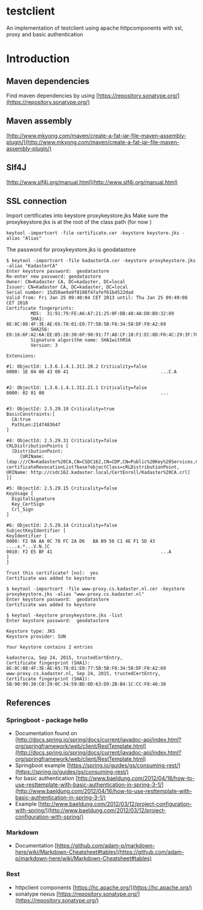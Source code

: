# testclient
An implementation of testclient using apache httpcomponents with ssl, proxy and basic authentication

# Introduction

## Maven dependencies
Find maven dependencies by using [https://repository.sonatype.org/](https://repository.sonatype.org/)

## Maven assembly
[http://www.mkyong.com/maven/create-a-fat-jar-file-maven-assembly-plugin/](http://www.mkyong.com/maven/create-a-fat-jar-file-maven-assembly-plugin/)

## Slf4J
[http://www.slf4j.org/manual.html](http://www.slf4j.org/manual.html)

## SSL connection
Import certificates into keystore proxykeystore.jks
Make sure the proxykeystore.jks is at the root of the class path (for now )

```
keytool -importcert -file certificate.cer -keystore keystore.jks -alias "Alias"
```
The password for proxykeystore.jks is geodatastore
```
$ keytool -importcert -file kadasterCA.cer -keystore proxykeystore.jks -alias "KadasterCA"
Enter keystore password:  geodatastore
Re-enter new password: geodatastore
Owner: CN=Kadaster CA, DC=kadaster, DC=local
Issuer: CN=Kadaster CA, DC=kadaster, DC=local
Serial number: 15d50ae9a9f8188f47afef61b4522dad
Valid from: Fri Jan 25 09:40:04 CET 2013 until: Thu Jan 25 09:49:08 CET 2018
Certificate fingerprints:
         MD5:  31:91:79:FE:A6:A7:21:25:0F:DB:48:4A:D8:B9:32:89
         SHA1: 8E:8C:08:4F:3E:AE:65:78:01:E0:77:5B:5B:F8:34:58:DF:F0:A2:69
         SHA256: E0:16:6F:A2:6A:EE:B5:28:30:6F:90:91:77:A8:CF:18:F1:EC:8D:F0:4C:29:3F:7C:69:8F:01:C9:79:25:2D:2B
         Signature algorithm name: SHA1withRSA
         Version: 3

Extensions:

#1: ObjectId: 1.3.6.1.4.1.311.20.2 Criticality=false
0000: 1E 04 00 43 00 41                                  ...C.A


#2: ObjectId: 1.3.6.1.4.1.311.21.1 Criticality=false
0000: 02 01 00                                           ...


#3: ObjectId: 2.5.29.19 Criticality=true
BasicConstraints:[
  CA:true
  PathLen:2147483647
]

#4: ObjectId: 2.5.29.31 Criticality=false
CRLDistributionPoints [
  [DistributionPoint:
     [URIName: ldap:///CN=Kadaster%20CA,CN=CSDC162,CN=CDP,CN=Public%20Key%20Services,CN=Services,CN=Configuration,DC=kadaster,DC=local?certificateRevocationList?base?objectClass=cRLDistributionPoint, URIName: http://csdc162.kadaster.local/CertEnroll/Kadaster%20CA.crl]
]]

#5: ObjectId: 2.5.29.15 Criticality=false
KeyUsage [
  DigitalSignature
  Key_CertSign
  Crl_Sign
]

#6: ObjectId: 2.5.29.14 Criticality=false
SubjectKeyIdentifier [
KeyIdentifier [
0000: F2 0A AA 0C 78 FC 2A D6   BA B9 56 C1 4E F1 5D 43  ....x.*...V.N.]C
0010: F2 E5 BF 41                                        ...A
]
]

Trust this certificate? [no]:  yes
Certificate was added to keystore
```
```
$ keytool -importcert -file www-proxy.cs.kadaster.nl.cer -keystore proxykeystore.jks -alias "www-proxy.cs.kadaster.nl"
Enter keystore password:  geodatastore
Certificate was added to keystore
```
```
$ keytool -keystore proxykeystore.jks -list
Enter keystore password:  geodatastore

Keystore type: JKS
Keystore provider: SUN

Your keystore contains 2 entries

kadasterca, Sep 24, 2015, trustedCertEntry,
Certificate fingerprint (SHA1): 8E:8C:08:4F:3E:AE:65:78:01:E0:77:5B:5B:F8:34:58:DF:F0:A2:69
www-proxy.cs.kadaster.nl, Sep 24, 2015, trustedCertEntry,
Certificate fingerprint (SHA1): 5B:90:99:30:C0:29:0C:34:59:BD:8D:63:D9:2B:B4:1C:CC:F8:46:30
```

## References
### Springboot - package hello
+ Documentation found on [http://docs.spring.io/spring/docs/current/javadoc-api/index.html?org/springframework/web/client/RestTemplate.html](http://docs.spring.io/spring/docs/current/javadoc-api/index.html?org/springframework/web/client/RestTemplate.html)
+ Springboot example [https://spring.io/guides/gs/consuming-rest/](https://spring.io/guides/gs/consuming-rest/)
+ for basic authentication [http://www.baeldung.com/2012/04/16/how-to-use-resttemplate-with-basic-authentication-in-spring-3-1/](http://www.baeldung.com/2012/04/16/how-to-use-resttemplate-with-basic-authentication-in-spring-3-1/)
+ Example [http://www.baeldung.com/2012/03/12/project-configuration-with-spring/](http://www.baeldung.com/2012/03/12/project-configuration-with-spring/)

### Markdown
+ Documentation [https://github.com/adam-p/markdown-here/wiki/Markdown-Cheatsheet#tables](https://github.com/adam-p/markdown-here/wiki/Markdown-Cheatsheet#tables)

### Rest
+ httpclient components [https://hc.apache.org/](https://hc.apache.org/)
+ sonatype nexus [https://repository.sonatype.org/](https://repository.sonatype.org/)

